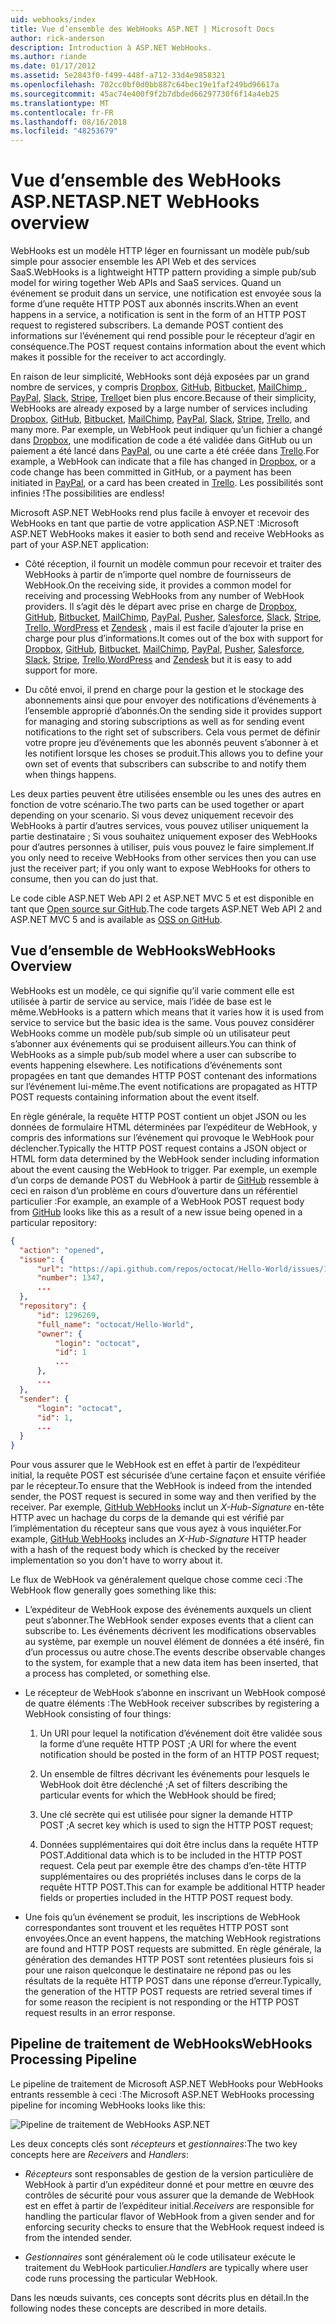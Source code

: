 ```yaml
---
uid: webhooks/index
title: Vue d’ensemble des WebHooks ASP.NET | Microsoft Docs
author: rick-anderson
description: Introduction à ASP.NET WebHooks.
ms.author: riande
ms.date: 01/17/2012
ms.assetid: 5e2843f0-f499-448f-a712-33d4e9858321
ms.openlocfilehash: 702cc0bf0d0bb887c64bec19e1faf249bd96617a
ms.sourcegitcommit: 45ac74e400f9f2b7dbded66297730f6f14a4eb25
ms.translationtype: MT
ms.contentlocale: fr-FR
ms.lasthandoff: 08/16/2018
ms.locfileid: "48253679"
---
```

# <a name="aspnet-webhooks-overview"></a><span data-ttu-id="13ae5-103">Vue d’ensemble des WebHooks ASP.NET</span><span class="sxs-lookup"><span data-stu-id="13ae5-103">ASP.NET WebHooks overview</span></span>

<span data-ttu-id="13ae5-104">WebHooks est un modèle HTTP léger en fournissant un modèle pub/sub simple pour associer ensemble les API Web et des services SaaS.</span><span class="sxs-lookup"><span data-stu-id="13ae5-104">WebHooks is a lightweight HTTP pattern providing a simple pub/sub model for wiring together Web APIs and SaaS services.</span></span> <span data-ttu-id="13ae5-105">Quand un événement se produit dans un service, une notification est envoyée sous la forme d’une requête HTTP POST aux abonnés inscrits.</span><span class="sxs-lookup"><span data-stu-id="13ae5-105">When an event happens in a service, a notification is sent in the form of an HTTP POST request to registered subscribers.</span></span> <span data-ttu-id="13ae5-106">La demande POST contient des informations sur l’événement qui rend possible pour le récepteur d’agir en conséquence.</span><span class="sxs-lookup"><span data-stu-id="13ae5-106">The POST request contains information about the event which makes it possible for the receiver to act accordingly.</span></span>

<span data-ttu-id="13ae5-107">En raison de leur simplicité, WebHooks sont déjà exposées par un grand nombre de services, y compris [Dropbox](http://dropbox.com/), [GitHub](http://www.github.com/), [Bitbucket](https://bitbucket.org/), [MailChimp ](http://www.mailchimp.com/), [PayPal](http://www.paypal.com/), [Slack](http://www.slack.com), [Stripe](http://www.stripe.com), [Trello](http://www.trello.com/)et bien plus encore.</span><span class="sxs-lookup"><span data-stu-id="13ae5-107">Because of their simplicity, WebHooks are already exposed by a large number of services including [Dropbox](http://dropbox.com/), [GitHub](http://www.github.com/), [Bitbucket](https://bitbucket.org/), [MailChimp](http://www.mailchimp.com/), [PayPal](http://www.paypal.com/), [Slack](http://www.slack.com), [Stripe](http://www.stripe.com), [Trello](http://www.trello.com/), and many more.</span></span> <span data-ttu-id="13ae5-108">Par exemple, un WebHook peut indiquer qu’un fichier a changé dans [Dropbox](http://dropbox.com/), une modification de code a été validée dans GitHub ou un paiement a été lancé dans [PayPal](http://www.paypal.com/), ou une carte a été créée dans [ Trello](http://www.trello.com/).</span><span class="sxs-lookup"><span data-stu-id="13ae5-108">For example, a WebHook can indicate that a file has changed in [Dropbox](http://dropbox.com/), or a code change has been committed in GitHub, or a payment has been initiated in [PayPal](http://www.paypal.com/), or a card has been created in [Trello](http://www.trello.com/).</span></span> <span data-ttu-id="13ae5-109">Les possibilités sont infinies !</span><span class="sxs-lookup"><span data-stu-id="13ae5-109">The possibilities are endless!</span></span>

<span data-ttu-id="13ae5-110">Microsoft ASP.NET WebHooks rend plus facile à envoyer et recevoir des WebHooks en tant que partie de votre application ASP.NET :</span><span class="sxs-lookup"><span data-stu-id="13ae5-110">Microsoft ASP.NET WebHooks makes it easier to both send and receive WebHooks as part of your ASP.NET application:</span></span>

* <span data-ttu-id="13ae5-111">Côté réception, il fournit un modèle commun pour recevoir et traiter des WebHooks à partir de n’importe quel nombre de fournisseurs de WebHook.</span><span class="sxs-lookup"><span data-stu-id="13ae5-111">On the receiving side, it provides a common model for receiving and processing WebHooks from any number of WebHook providers.</span></span> <span data-ttu-id="13ae5-112">Il s’agit dès le départ avec prise en charge de [Dropbox](http://dropbox.com/), [GitHub](http://www.github.com/), [Bitbucket](https://bitbucket.org/), [MailChimp](http://www.mailchimp.com/), [PayPal](http://www.paypal.com/), [Pusher](http://www.pusher.com), [Salesforce](http://www.salesforce.com), [Slack](http://www.slack.com), [Stripe](http://www.stripe.com), [Trello](http://www.trello.com/),[ WordPress](http://www.wordpress.com) et [Zendesk](https://www.zendesk.com/) , mais il est facile d’ajouter la prise en charge pour plus d’informations.</span><span class="sxs-lookup"><span data-stu-id="13ae5-112">It comes out of the box with support for [Dropbox](http://dropbox.com/), [GitHub](http://www.github.com/), [Bitbucket](https://bitbucket.org/), [MailChimp](http://www.mailchimp.com/), [PayPal](http://www.paypal.com/), [Pusher](http://www.pusher.com), [Salesforce](http://www.salesforce.com), [Slack](http://www.slack.com), [Stripe](http://www.stripe.com), [Trello](http://www.trello.com/),[WordPress](http://www.wordpress.com) and [Zendesk](https://www.zendesk.com/) but it is easy to add support for more.</span></span>

* <span data-ttu-id="13ae5-113">Du côté envoi, il prend en charge pour la gestion et le stockage des abonnements ainsi que pour envoyer des notifications d’événements à l’ensemble approprié d’abonnés.</span><span class="sxs-lookup"><span data-stu-id="13ae5-113">On the sending side it provides support for managing and storing subscriptions as well as for sending event notifications to the right set of subscribers.</span></span> <span data-ttu-id="13ae5-114">Cela vous permet de définir votre propre jeu d’événements que les abonnés peuvent s’abonner à et les notifient lorsque les choses se produit.</span><span class="sxs-lookup"><span data-stu-id="13ae5-114">This allows you to define your own set of events that subscribers can subscribe to and notify them when things happens.</span></span>

<span data-ttu-id="13ae5-115">Les deux parties peuvent être utilisées ensemble ou les unes des autres en fonction de votre scénario.</span><span class="sxs-lookup"><span data-stu-id="13ae5-115">The two parts can be used together or apart depending on your scenario.</span></span> <span data-ttu-id="13ae5-116">Si vous devez uniquement recevoir des WebHooks à partir d’autres services, vous pouvez utiliser uniquement la partie destinataire ; Si vous souhaitez uniquement exposer des WebHooks pour d’autres personnes à utiliser, puis vous pouvez le faire simplement.</span><span class="sxs-lookup"><span data-stu-id="13ae5-116">If you only need to receive WebHooks from other services then you can use just the receiver part; if you only want to expose WebHooks for others to consume, then you can do just that.</span></span>

<span data-ttu-id="13ae5-117">Le code cible ASP.NET Web API 2 et ASP.NET MVC 5 et est disponible en tant que [Open source sur GitHub](https://github.com/aspnet/WebHooks).</span><span class="sxs-lookup"><span data-stu-id="13ae5-117">The code targets ASP.NET Web API 2 and ASP.NET MVC 5 and is available as [OSS on GitHub](https://github.com/aspnet/WebHooks).</span></span>

## <a name="webhooks-overview"></a><span data-ttu-id="13ae5-118">Vue d’ensemble de WebHooks</span><span class="sxs-lookup"><span data-stu-id="13ae5-118">WebHooks Overview</span></span>

<span data-ttu-id="13ae5-119">WebHooks est un modèle, ce qui signifie qu’il varie comment elle est utilisée à partir de service au service, mais l’idée de base est le même.</span><span class="sxs-lookup"><span data-stu-id="13ae5-119">WebHooks is a pattern which means that it varies how it is used from service to service but the basic idea is the same.</span></span> <span data-ttu-id="13ae5-120">Vous pouvez considérer WebHooks comme un modèle pub/sub simple où un utilisateur peut s’abonner aux événements qui se produisent ailleurs.</span><span class="sxs-lookup"><span data-stu-id="13ae5-120">You can think of WebHooks as a simple pub/sub model where a user can subscribe to events happening elsewhere.</span></span> <span data-ttu-id="13ae5-121">Les notifications d’événements sont propagées en tant que demandes HTTP POST contenant des informations sur l’événement lui-même.</span><span class="sxs-lookup"><span data-stu-id="13ae5-121">The event notifications are propagated as HTTP POST requests containing information about the event itself.</span></span>

<span data-ttu-id="13ae5-122">En règle générale, la requête HTTP POST contient un objet JSON ou les données de formulaire HTML déterminées par l’expéditeur de WebHook, y compris des informations sur l’événement qui provoque le WebHook pour déclencher.</span><span class="sxs-lookup"><span data-stu-id="13ae5-122">Typically the HTTP POST request contains a JSON object or HTML form data determined by the WebHook sender including information about the event causing the WebHook to trigger.</span></span> <span data-ttu-id="13ae5-123">Par exemple, un exemple d’un corps de demande POST du WebHook à partir de [GitHub](http://www.github.com/) ressemble à ceci en raison d’un problème en cours d’ouverture dans un référentiel particulier :</span><span class="sxs-lookup"><span data-stu-id="13ae5-123">For example, an example of a WebHook POST request body from [GitHub](http://www.github.com/) looks like this as a result of a new issue being opened in a particular repository:</span></span>

```json
{
  "action": "opened",
  "issue": {
      "url": "https://api.github.com/repos/octocat/Hello-World/issues/1347",
      "number": 1347,
      ...
  },
  "repository": {
      "id": 1296269,
      "full_name": "octocat/Hello-World",
      "owner": {
          "login": "octocat",
          "id": 1
          ...
      },
      ...
  },
  "sender": {
      "login": "octocat",
      "id": 1,
      ...
  }
}
```

<span data-ttu-id="13ae5-124">Pour vous assurer que le WebHook est en effet à partir de l’expéditeur initial, la requête POST est sécurisée d’une certaine façon et ensuite vérifiée par le récepteur.</span><span class="sxs-lookup"><span data-stu-id="13ae5-124">To ensure that the WebHook is indeed from the intended sender, the POST request is secured in some way and then verified by the receiver.</span></span> <span data-ttu-id="13ae5-125">Par exemple, [GitHub WebHooks](https://developer.github.com/webhooks/) inclut un *X-Hub-Signature* en-tête HTTP avec un hachage du corps de la demande qui est vérifié par l’implémentation du récepteur sans que vous ayez à vous inquiéter.</span><span class="sxs-lookup"><span data-stu-id="13ae5-125">For example, [GitHub WebHooks](https://developer.github.com/webhooks/) includes an *X-Hub-Signature* HTTP header with a hash of the request body which is checked by the receiver implementation so you don't have to worry about it.</span></span>

<span data-ttu-id="13ae5-126">Le flux de WebHook va généralement quelque chose comme ceci :</span><span class="sxs-lookup"><span data-stu-id="13ae5-126">The WebHook flow generally goes something like this:</span></span>

* <span data-ttu-id="13ae5-127">L’expéditeur de WebHook expose des événements auxquels un client peut s’abonner.</span><span class="sxs-lookup"><span data-stu-id="13ae5-127">The WebHook sender exposes events that a client can subscribe to.</span></span> <span data-ttu-id="13ae5-128">Les événements décrivent les modifications observables au système, par exemple un nouvel élément de données a été inséré, fin d’un processus ou autre chose.</span><span class="sxs-lookup"><span data-stu-id="13ae5-128">The events describe observable changes to the system, for example that a new data item has been inserted, that a process has completed, or something else.</span></span>

* <span data-ttu-id="13ae5-129">Le récepteur de WebHook s’abonne en inscrivant un WebHook composé de quatre éléments :</span><span class="sxs-lookup"><span data-stu-id="13ae5-129">The WebHook receiver subscribes by registering a WebHook consisting of four things:</span></span>

     1. <span data-ttu-id="13ae5-130">Un URI pour lequel la notification d’événement doit être validée sous la forme d’une requête HTTP POST ;</span><span class="sxs-lookup"><span data-stu-id="13ae5-130">A URI for where the event notification should be posted in the form of an HTTP POST request;</span></span>

     2. <span data-ttu-id="13ae5-131">Un ensemble de filtres décrivant les événements pour lesquels le WebHook doit être déclenché ;</span><span class="sxs-lookup"><span data-stu-id="13ae5-131">A set of filters describing the particular events for which the WebHook should be fired;</span></span>

     3. <span data-ttu-id="13ae5-132">Une clé secrète qui est utilisée pour signer la demande HTTP POST ;</span><span class="sxs-lookup"><span data-stu-id="13ae5-132">A secret key which is used to sign the HTTP POST request;</span></span>

     4. <span data-ttu-id="13ae5-133">Données supplémentaires qui doit être inclus dans la requête HTTP POST.</span><span class="sxs-lookup"><span data-stu-id="13ae5-133">Additional data which is to be included in the HTTP POST request.</span></span> <span data-ttu-id="13ae5-134">Cela peut par exemple être des champs d’en-tête HTTP supplémentaires ou des propriétés incluses dans le corps de la requête HTTP POST.</span><span class="sxs-lookup"><span data-stu-id="13ae5-134">This can for example be additional HTTP header fields or properties included in the HTTP POST request body.</span></span>

* <span data-ttu-id="13ae5-135">Une fois qu’un événement se produit, les inscriptions de WebHook correspondantes sont trouvent et les requêtes HTTP POST sont envoyées.</span><span class="sxs-lookup"><span data-stu-id="13ae5-135">Once an event happens, the matching WebHook registrations are found and HTTP POST requests are submitted.</span></span> <span data-ttu-id="13ae5-136">En règle générale, la génération des demandes HTTP POST sont retentées plusieurs fois si pour une raison quelconque le destinataire ne répond pas ou les résultats de la requête HTTP POST dans une réponse d’erreur.</span><span class="sxs-lookup"><span data-stu-id="13ae5-136">Typically, the generation of the HTTP POST requests are retried several times if for some reason the recipient is not responding or the HTTP POST request results in an error response.</span></span>

## <a name="webhooks-processing-pipeline"></a><span data-ttu-id="13ae5-137">Pipeline de traitement de WebHooks</span><span class="sxs-lookup"><span data-stu-id="13ae5-137">WebHooks Processing Pipeline</span></span>

<span data-ttu-id="13ae5-138">Le pipeline de traitement de Microsoft ASP.NET WebHooks pour WebHooks entrants ressemble à ceci :</span><span class="sxs-lookup"><span data-stu-id="13ae5-138">The Microsoft ASP.NET WebHooks processing pipeline for incoming WebHooks looks like this:</span></span>

![Pipeline de traitement de WebHooks ASP.NET](_static/WebHookReceivers.png)

<span data-ttu-id="13ae5-140">Les deux concepts clés sont *récepteurs* et *gestionnaires*:</span><span class="sxs-lookup"><span data-stu-id="13ae5-140">The two key concepts here are *Receivers* and *Handlers*:</span></span>

* <span data-ttu-id="13ae5-141">*Récepteurs* sont responsables de gestion de la version particulière de WebHook à partir d’un expéditeur donné et pour mettre en œuvre des contrôles de sécurité pour vous assurer que la demande de WebHook est en effet à partir de l’expéditeur initial.</span><span class="sxs-lookup"><span data-stu-id="13ae5-141">*Receivers* are responsible for handling the particular flavor of WebHook from a given sender and for enforcing security checks to ensure that the WebHook request indeed is from the intended sender.</span></span>

* <span data-ttu-id="13ae5-142">*Gestionnaires* sont généralement où le code utilisateur exécute le traitement du WebHook particulier.</span><span class="sxs-lookup"><span data-stu-id="13ae5-142">*Handlers* are typically where user code runs processing the particular WebHook.</span></span>

<span data-ttu-id="13ae5-143">Dans les nœuds suivants, ces concepts sont décrits plus en détail.</span><span class="sxs-lookup"><span data-stu-id="13ae5-143">In the following nodes these concepts are described in more details.</span></span>
